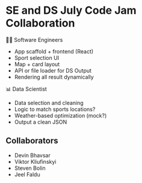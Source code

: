 # SE and DS July Code Jam Collaboration 

👩‍💻 Software Engineers 
-  App scaffold + frontend (React)
-  Sport selection UI
-  Map + card layout 
-  API or file loader for DS Output
-  Rendering all result dynamically

📊 Data Scientist
- Data selection and cleaning 
- Logic to match sports locations?
- Weather-based optimization (mock?)
- Output a clean JSON 

## Collaborators

- Devin Bhavsar 
- Viktor Kliufinskyi
- Steven Bolin
- Jeel Faldu
